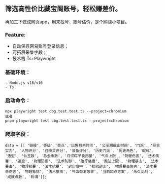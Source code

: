 ## 筛选高性价比藏宝阁账号，轻松赚差价。

再加工下做成网页app，用来找号、账号估价，是个网赚小项目。

### Feature:
- 自动保存网易账号登录信息；
- 可拓展采集字段；
- 技术栈 Ts+Playwright

### 基础环境：
    - Node.js v18/v16
    - Ts

### 启动命令：
    npx playwright test cbg.test.test.ts --project=chromium
    或者
    pnpm playwright test cbg.test.test.ts --project=chromium

### 爬取字段：
    data = [[ '链接','等级','亮点','出售剩余时间', '公示期截止时间', '门派', '综合实力', '人物评分', '召唤灵评分', '装备评分', '历史门派', '历史角色', '昵称', '造型', '仙玉数', '总金币数', '月饼粽子食用量', '气血上限', '物理伤害', '法术伤害', '速度', '物理防御', '法术防御', '治疗强度', '魔法上限', '物理暴击', '法术暴击', '物理抗暴', '法术抗暴', '封印命中', '抵抗封印', '物理暴击伤害', '法术暴击伤害', '物理抵抗', '法术抵抗', '气血恢复效果', '当前加点方案', '永久助战', '成就点数', '称谓']];
    